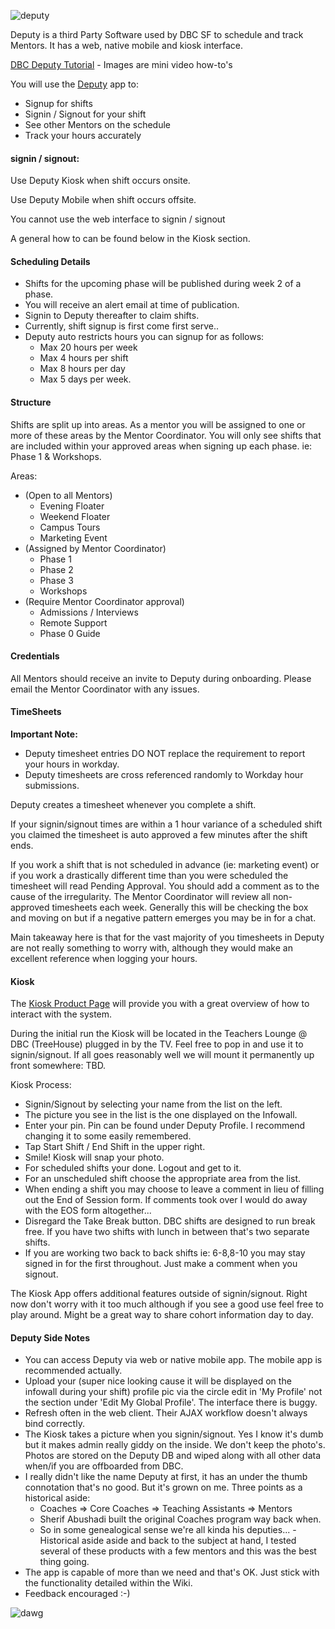 ![deputy](http://www2.pcmag.com/media/images/493938-deputy-logo.jpg?thumb=y)

Deputy is a third Party Software used by DBC SF to schedule and track Mentors. It has a web, native mobile and kiosk interface.

[DBC Deputy Tutorial](https://github.com/jbomotti/deputy_docs) - Images are mini video how-to's

You will use the [Deputy](https://sfmentors.na.deputy.com) app to:
  - Signup for shifts
  - Signin / Signout for your shift
  - See other Mentors on the schedule
  - Track your hours accurately

#### signin / signout:

Use Deputy Kiosk when shift occurs onsite.

Use Deputy Mobile when shift occurs offsite.

You cannot use the web interface to signin / signout

A general how to can be found below in the Kiosk section.

#### Scheduling Details

  - Shifts for the upcoming phase will be published during week 2 of a phase.
  - You will receive an alert email at time of publication.
  - Signin to Deputy thereafter to claim shifts.
  - Currently, shift signup is first come first serve..
  - Deputy auto restricts hours you can signup for as follows:
    - Max 20 hours per week
    - Max 4 hours per shift
    - Max 8 hours per day
    - Max 5 days per week.

#### Structure

Shifts are split up into areas. As a mentor you will be assigned to one or more of these areas by the Mentor Coordinator. You will only see shifts that are included within your approved areas when signing up each phase. ie: Phase 1 & Workshops.

Areas:
  - (Open to all Mentors)
    - Evening Floater
    - Weekend Floater
    - Campus Tours
    - Marketing Event
  - (Assigned by Mentor Coordinator)
    - Phase 1
    - Phase 2
    - Phase 3
    - Workshops
  - (Require Mentor Coordinator approval)
    - Admissions / Interviews
    - Remote Support
    - Phase 0 Guide

#### Credentials

All Mentors should receive an invite to Deputy during onboarding. Please email the Mentor Coordinator with any issues.

#### TimeSheets

**Important Note:**
- Deputy timesheet entries DO NOT replace the requirement to report your hours in workday.
- Deputy timesheets are cross referenced randomly to Workday hour submissions.

Deputy creates a timesheet whenever you complete a shift.

If your signin/signout times are within a 1 hour variance of a scheduled shift you claimed the timesheet is auto approved a few minutes after the shift ends.

If you work a shift that is not scheduled in advance (ie: marketing event) or if you work a drastically different time than you were scheduled the timesheet will read Pending Approval. You should add a comment as to the cause of the irregularity. The Mentor Coordinator will review all non-approved timesheets each week. Generally this will be checking the box and moving on but if a negative pattern emerges you may be in for a chat.

Main takeaway here is that for the vast majority of you timesheets in Deputy are not really something to worry with, although they would make an excellent reference when logging your hours.

#### Kiosk

The [Kiosk Product Page](https://www.deputy.com/features/time-clock) will provide you with a great overview of how to interact with the system.

During the initial run the Kiosk will be located in the Teachers Lounge @ DBC (TreeHouse) plugged in by the TV. Feel free to pop in and use it to signin/signout. If all goes reasonably well we will mount it permanently up front somewhere: TBD.

Kiosk Process:
- Signin/Signout by selecting your name from the list on the left.
- The picture you see in the list is the one displayed on the Infowall.
- Enter your pin. Pin can be found under Deputy Profile. I recommend changing it to some easily remembered.
- Tap Start Shift / End Shift in the upper right.
- Smile! Kiosk will snap your photo.
- For scheduled shifts your done. Logout and get to it.
- For an unscheduled shift choose the appropriate area from the list.
- When ending a shift you may choose to leave a comment in lieu of filling out the End of Session form. If comments took over I would do away with the EOS form altogether...
- Disregard the Take Break button. DBC shifts are designed to run break free. If you have two shifts with lunch in between that's two separate shifts.
- If you are working two back to back shifts ie: 6-8,8-10 you may stay signed in for the first throughout. Just make a comment when you signout.

The Kiosk App offers additional features outside of signin/signout. Right now don't worry with it too much although if you see a good use feel free to play around. Might be a great way to share cohort information day to day.

#### Deputy Side Notes

- You can access Deputy via web or native mobile app. The mobile app is recommended actually.
- Upload your (super nice looking cause it will be displayed on the infowall during your shift) profile pic via the circle edit in 'My Profile' not the section under 'Edit My Global Profile'. The interface there is buggy.
- Refresh often in the web client. Their AJAX workflow doesn't always bind correctly.
- The Kiosk takes a picture when you signin/signout. Yes I know it's dumb but it makes admin really giddy on the inside. We don't keep the photo's. Photos are stored on the Deputy DB and wiped along with all other data when/if you are offboarded from DBC.
- I really didn't like the name Deputy at first, it has an under the thumb connotation that's no good. But it's grown on me. Three points as a historical aside:
  - Coaches => Core Coaches => Teaching Assistants => Mentors
  - Sherif Abushadi built the original Coaches program way back when.
  - So in some genealogical sense we're all kinda his deputies...
-Historical aside aside and back to the subject at hand, I tested several of these products with a few mentors and this was the best thing going.
- The app is capable of more than we need and that's OK. Just stick with the functionality detailed within the Wiki.
- Feedback encouraged :-)

![dawg](https://pbs.twimg.com/profile_images/532612904197951489/0tsh5l5H.jpeg)
